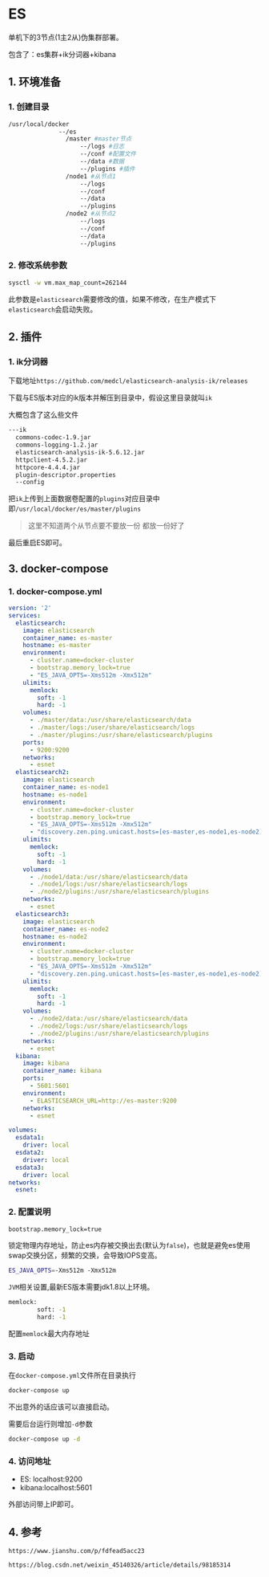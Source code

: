 # ES

单机下的3节点(1主2从)伪集群部署。

包含了：es集群+ik分词器+kibana

## 1. 环境准备

### 1. 创建目录

```sh
/usr/local/docker
			  --/es
				/master #master节点
					--/logs #日志
					--/conf #配置文件
					--/data #数据
					--/plugins #插件
				/node1 #从节点1
				    --/logs
					--/conf
					--/data
					--/plugins
				/node2 #从节点2
					--/logs
					--/conf
					--/data
					--/plugins
```

### 2. 修改系统参数

```sh
sysctl -w vm.max_map_count=262144
```

此参数是`elasticsearch`需要修改的值，如果不修改，在生产模式下`elasticsearch`会启动失败。

## 2. 插件

### 1. ik分词器

下载地址`https://github.com/medcl/elasticsearch-analysis-ik/releases`

下载与ES版本对应的ik版本并解压到目录中，假设这里目录就叫`ik`

大概包含了这么些文件

```sh
---ik
  commons-codec-1.9.jar
  commons-logging-1.2.jar
  elasticsearch-analysis-ik-5.6.12.jar
  httpclient-4.5.2.jar
  httpcore-4.4.4.jar
  plugin-descriptor.properties
  --config
```

把`ik`上传到上面数据卷配置的`plugins`对应目录中即`/usr/local/docker/es/master/plugins`

> 这里不知道两个从节点要不要放一份 都放一份好了

最后重启ES即可。



## 3. docker-compose

### 1. docker-compose.yml



```yaml
version: '2'
services:
  elasticsearch:
    image: elasticsearch
    container_name: es-master
    hostname: es-master
    environment:
      - cluster.name=docker-cluster
      - bootstrap.memory_lock=true
      - "ES_JAVA_OPTS=-Xms512m -Xmx512m"
    ulimits:
      memlock:
        soft: -1
        hard: -1
    volumes:
      - ./master/data:/usr/share/elasticsearch/data
	  - ./master/logs:/user/share/elasticsearch/logs
	  - ./master/plugins:/usr/share/elasticsearch/plugins
    ports:
      - 9200:9200
    networks:
      - esnet
  elasticsearch2:
    image: elasticsearch
    container_name: es-node1
    hostname: es-node1
    environment:
      - cluster.name=docker-cluster
      - bootstrap.memory_lock=true
      - "ES_JAVA_OPTS=-Xms512m -Xmx512m"
      - "discovery.zen.ping.unicast.hosts=[es-master,es-node1,es-node2]"
    ulimits:
      memlock:
        soft: -1
        hard: -1
    volumes:
      - ./node1/data:/usr/share/elasticsearch/data
      - ./node1/logs:/usr/share/elasticsearch/logs
	  - ./node2/plugins:/usr/share/elasticsearch/plugins
    networks:
      - esnet
  elasticsearch3:
    image: elasticsearch
    container_name: es-node2
    hostname: es-node2
    environment:
      - cluster.name=docker-cluster
      - bootstrap.memory_lock=true
      - "ES_JAVA_OPTS=-Xms512m -Xmx512m"
      - "discovery.zen.ping.unicast.hosts=[es-master,es-node1,es-node2]"
    ulimits:
      memlock:
        soft: -1
        hard: -1
    volumes:
      - ./node2/data:/usr/share/elasticsearch/data
      - ./node2/logs:/usr/share/elasticsearch/logs
  	  - ./node2/plugins:/usr/share/elasticsearch/plugins
    networks:
      - esnet    
  kibana:
    image: kibana
    container_name: kibana
    ports:
      - 5601:5601
    environment:
      - ELASTICSEARCH_URL=http://es-master:9200
    networks:
      - esnet

volumes:
  esdata1:
    driver: local
  esdata2:
    driver: local
  esdata3:
    driver: local  
networks:
  esnet:
```



### 2. 配置说明

```sh
bootstrap.memory_lock=true
```

锁定物理内存地址，防止es内存被交换出去(默认为`false`)，也就是避免es使用swap交换分区，频繁的交换，会导致IOPS变高。

```sh
ES_JAVA_OPTS=-Xms512m -Xmx512m
```

`JVM`相关设置,最新ES版本需要jdk1.8以上环境。

```sh
memlock:
        soft: -1
        hard: -1
```

配置`memlock`最大内存地址



### 3. 启动

在`docker-compose.yml`文件所在目录执行

```sh
docker-compose up
```

不出意外的话应该可以直接启动。

需要后台运行则增加`-d`参数

```sh
docker-compose up -d
```



### 4. 访问地址

* ES: localhost:9200
* kibana:localhost:5601

外部访问带上IP即可。



## 4. 参考

`https://www.jianshu.com/p/fdfead5acc23`

`https://blog.csdn.net/weixin_45140326/article/details/98185314`